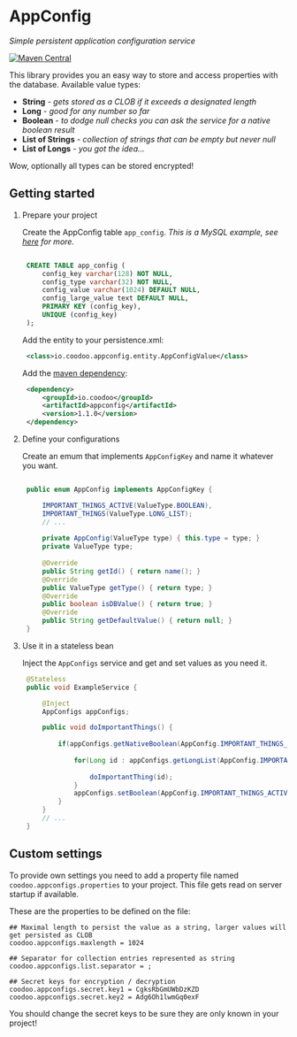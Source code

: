 # AppConfig #

*Simple persistent application configuration service*

[![Maven Central](https://img.shields.io/maven-central/v/io.coodoo/appconfig.svg?style=flat)](http://search.maven.org/remotecontent?filepath=io/coodoo/appconfig/1.1.0/appconfig-1.1.0.jar)

This library provides you an easy way to store and access properties with the database.
Available value types:
 - **String** *- gets stored as a CLOB if it exceeds a designated length*
 - **Long** *- good for any number so far*
 - **Boolean** *- to dodge null checks you can ask the service for a native boolean result*
 - **List of Strings** *- collection of strings that can be empty but never null*
 - **List of Longs** *- you got the idea...*

Wow, optionally all types can be stored encrypted!

## Getting started

1. Prepare your project

   Create the AppConfig table `app_config`. *This is a MySQL example, see [here](https://github.com/coodoo-io/appconfig/tree/master/src/main/resources) for more.*

   ```sql
   
	CREATE TABLE app_config (
	    config_key varchar(128) NOT NULL,
	    config_type varchar(32) NOT NULL,
	    config_value varchar(1024) DEFAULT NULL,
	    config_large_value text DEFAULT NULL,
	    PRIMARY KEY (config_key),
	    UNIQUE (config_key)
	);
   
    ```
    
   Add the entity to your persistence.xml:

   ```xml
	<class>io.coodoo.appconfig.entity.AppConfigValue</class> 
   ```

   Add the [maven dependency](http://search.maven.org/#artifactdetails%7Cio.coodoo%7Cappconfig%7C1.1.0%7Cjar):

   ```xml
	<dependency>
	    <groupId>io.coodoo</groupId>
	    <artifactId>appconfig</artifactId>
	    <version>1.1.0</version>
	</dependency>
   ```

2. Define your configurations

   Create an emum that implements `AppConfigKey` and name it whatever you want.
     

   ```java
   
	public enum AppConfig implements AppConfigKey {

	    IMPORTANT_THINGS_ACTIVE(ValueType.BOOLEAN),
	    IMPORTANT_THINGS(ValueType.LONG_LIST);
	    // ...
	
	    private AppConfig(ValueType type) { this.type = type; }
	    private ValueType type;
	
	    @Override
	    public String getId() { return name(); }
	    @Override
	    public ValueType getType() { return type; }
	    @Override
	    public boolean isDBValue() { return true; }
	    @Override
	    public String getDefaultValue() { return null; }
	}
    ```

   
3. Use it in a stateless bean

   Inject the `AppConfigs` service and get and set values as you need it.
   

   ```java
	@Stateless
	public void ExampleService {

	    @Inject
	    AppConfigs appConfigs;    

	    public void doImportantThings() {
	        
	    	if(appConfigs.getNativeBoolean(AppConfig.IMPORTANT_THINGS_ACTIVE)){
	            
	    	    for(Long id : appConfigs.getLongList(AppConfig.IMPORTANT_THINGS)){
	                
	    	        doImportantThing(id);
	    	    }
	    	    appConfigs.setBoolean(AppConfig.IMPORTANT_THINGS_ACTIVE, false);
	    	}
	    }
	    // ...
	}
    ```

   
## Custom settings

To provide own settings you need to add a property file named `coodoo.appconfigs.properties` to your project. This file gets read on server startup if available.

These are the properties to be defined on the file:
```properties
## Maximal length to persist the value as a string, larger values will get persisted as CLOB
coodoo.appconfigs.maxlength = 1024

## Separator for collection entries represented as string
coodoo.appconfigs.list.separator = ;

## Secret keys for encryption / decryption
coodoo.appconfigs.secret.key1 = CgksRbGmUWbDzKZD
coodoo.appconfigs.secret.key2 = Adg6Oh1lwmGq0exF
```
You should change the secret keys to be sure they are only known in your project!
